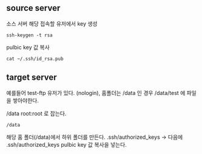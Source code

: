 
## source server

소스 서버 해당 접속할 유저에서 key 생성

```
ssh-keygen -t rsa
```

pulbic key 값 복사

```
cat ~/.ssh/id_rsa.pub 
```


## target server

예를들어 test-ftp 유저가 있다. (nologin), 홈폴더는 /data 인 경우
/data/test 에 파일을 쌓아야한다.

/data root:root 로 잡는다.

```
/data
```

해당 홈 폴더(/data)에서 하위 폴더를 만든다.
.ssh/authorized_keys  -> 다음에 .ssh/authorized_keys  pulbic key 값 복사을 넣는다.

